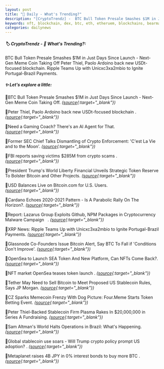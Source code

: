 ```yaml
---
layout: post
title: "🌌 Daily - What's Trending?"
description: "[CryptoTrendz] -  BTC Bull Token Presale Smashes $1M in Just Days Since Launch - Next-Gen Meme Coin Taking Off Peter Thiel, Paolo Ardoino back new USDt-focused blockchain. Ripple Teams Up with Unicxc3xa2mbio to Ignite Portugal-Brazil Payments."
keywords: nft, blockchain, dex, btc, eth, etheruem, blockchains, bearmarket, investment, bitcoin
categories: dailynews
---
```


##### 🏷️  CryptoTrendz - 📌 *What's Trending?:*

 BTC Bull Token Presale Smashes $1M in Just Days Since Launch - Next-Gen Meme Coin Taking Off Peter Thiel, Paolo Ardoino back new USDt-focused blockchain. Ripple Teams Up with Unicxc3xa2mbio to Ignite Portugal-Brazil Payments.

##### ✨ *Let's explore a little:*


🔹BTC Bull Token Presale Smashes $1M in Just Days Since Launch - Next-Gen Meme Coin Taking Off. *([source](https://s.avyag.com/lpyh){:target="_blank"})*

🔹Peter Thiel, Paolo Ardoino back new USDt-focused blockchain . *([source](https://s.avyag.com/qp0r){:target="_blank"})*

🔹Need a Gaming Coach? There's an AI Agent for That. *([source](https://s.avyag.com/1ie8){:target="_blank"})*

🔹Former SEC Chief Talks Dismantling of Crypto Enforcement: 'C'est La Vie and to the Moon'. *([source](https://s.avyag.com/92vq){:target="_blank"})*

🔹FBI reports saving victims $285M from crypto scams . *([source](https://s.avyag.com/w8ii){:target="_blank"})*

🔹President Trump's World Liberty Financial Unveils Strategic Token Reserve To Bolster Bitcoin and Other Projects. *([source](https://s.avyag.com/ji5i){:target="_blank"})*

🔹USD Balances Live on Bitcoin.com for U.S. Users. *([source](https://s.avyag.com/d4hj){:target="_blank"})*

🔹Cardano Echoes 2020-2021 Pattern - Is A Parabolic Rally On The Horizon?. *([source](https://s.avyag.com/hcgm){:target="_blank"})*

🔹Report: Lazarus Group Exploits Github, NPM Packages in Cryptocurrency Malware Campaign   . *([source](https://s.avyag.com/n9vd){:target="_blank"})*

🔹XRP News: Ripple Teams Up with Unicxc3xa2mbio to Ignite Portugal-Brazil Payments. *([source](https://s.avyag.com/0edk){:target="_blank"})*

🔹Glassnode Co-Founders Issue Bitcoin Alert, Say BTC To Fall if 'Conditions Don't Improve'. *([source](https://s.avyag.com/lvtx){:target="_blank"})*

🔹OpenSea to Launch SEA Token And New Platform, Can NFTs Come Back?. *([source](https://s.avyag.com/umsm){:target="_blank"})*

🔹NFT market OpenSea teases token launch . *([source](https://s.avyag.com/j1x5){:target="_blank"})*

🔹Tether May Need to Sell Bitcoin to Meet Proposed US Stablecoin Rules, Says JP Morgan. *([source](https://s.avyag.com/06zl){:target="_blank"})*

🔹CZ Sparks Memecoin Frenzy With Dog Picture: Four.Meme Starts Token Betting Event. *([source](https://s.avyag.com/mbi4){:target="_blank"})*

🔹Peter Thiel-Backed Stablecoin Firm Plasma Rakes In $20,000,000 in Series A Fundraising. *([source](https://s.avyag.com/6764){:target="_blank"})*

🔹Sam Altman's World Halts Operations in Brazil: What's Happening. *([source](https://s.avyag.com/zo1l){:target="_blank"})*

🔹Global stablecoin use soars - Will Trump crypto policy prompt US adoption? . *([source](https://s.avyag.com/ds57){:target="_blank"})*

🔹Metaplanet raises 4B JPY in 0% interest bonds to buy more BTC . *([source](https://s.avyag.com/5sn0){:target="_blank"})*
